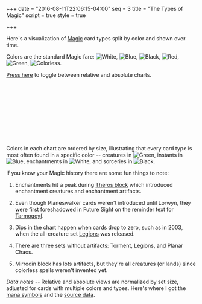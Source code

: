 +++
date = "2016-08-11T22:06:15-04:00"
seq = 3
title = "The Types of Magic"
script = true
style = true

+++

Here's a visualization of [Magic](https://en.wikipedia.org/wiki/Magic:_The_Gathering) card types split by color and shown over time. 

Colors are the standard Magic fare: 
<img class='mana-legend' src='W.svg' title='White' />,
<img class='mana-legend' src='U.svg' title='Blue' />,
<img class='mana-legend' src='B.svg' title='Black' />,
<img class='mana-legend' src='R.svg' title='Red' />,
<img class='mana-legend' src='G.svg' title='Green' />,
<img class='mana-legend' src='1.svg' title='Colorless' />.

<a href='#' class='toggle'>Press here</a> to toggle between relative and absolute charts.

<svg class='block'>
	<defs><linearGradient id="the-types-of-magic-grad" x1="0" y1="0" x2="0" y2="100%"><stop offset="0" stop-color="#fff" stop-opacity="1"/><stop offset="100%" stop-color="#fff" stop-opacity="0.75"/></linearGradient>
</svg>

Colors in each chart are ordered by size, illustrating that every card type is most often found in a specific color -- creatures in <img class='mana-mini' src='G.svg' title='Green' />, instants in <img class='mana-mini' src='U.svg' title='Blue' />, enchantments in <img class='mana-mini' src='W.svg' title='White' />, and sorceries in <img class='mana-mini' src='B.svg' title='Black' />.

If you know your Magic history there are some fun things to note:

1. Enchantments hit a peak during [Theros block](http://mtgsalvation.gamepedia.com/Theros_block) which introduced enchantment creatures and enchantment artifacts.

1. Even though Planeswalker cards weren't introduced until Lorwyn, they were first foreshadowed in Future Sight on the reminder text for [Tarmogoyf](http://gatherer.wizards.com/Pages/Card/Details.aspx?multiverseid=136142).

1. Dips in the chart happen when cards drop to zero, such as in 2003, when the all-creature set [Legions](https://en.wikipedia.org/wiki/Onslaught_(Magic:_The_Gathering)#Legions_2) was released.

1. There are three sets without artifacts: Torment, Legions, and Planar Chaos.

1. Mirrodin block has lots artifacts, but they're all creatures (or lands) since colorless spells weren't invented yet.

_Data notes --_ Relative and absolute views are normalized by set size, adjusted for cards with multiple colors and types. Here's where I got the [mana symbols](http://mtgsalvation.gamepedia.com/Category:Mana_symbols) and the [source data](http://mtgjson.com).
